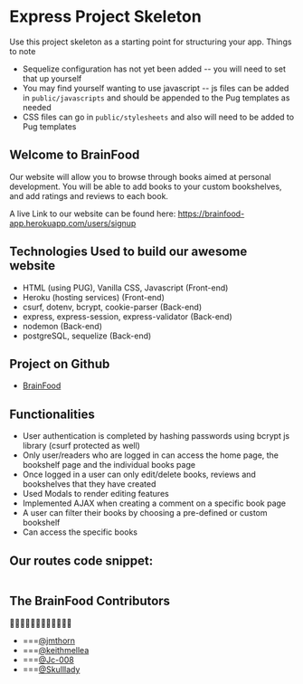 # Express Project Skeleton

Use this project skeleton as a starting point for structuring your app. Things to note

- Sequelize configuration has not yet been added -- you will need to set that up yourself
- You may find yourself wanting to use javascript -- js files can be added in `public/javascripts` and should be appended to the Pug templates as needed
- CSS files can go in `public/stylesheets` and also will need to be added to Pug templates

## Welcome to BrainFood

Our website will allow you to browse through books aimed at personal development. You will be able to add books to your custom bookshelves, and add ratings and reviews to each book.

A live Link to our website can be found here: https://brainfood-app.herokuapp.com/users/signup

## Technologies Used to build our awesome website

- HTML (using PUG), Vanilla CSS, Javascript (Front-end)
- Heroku (hosting services) (Front-end)
- csurf, dotenv, bcrypt, cookie-parser (Back-end)
- express, express-session, express-validator (Back-end)
- nodemon (Back-end)
- postgreSQL, sequelize (Back-end)

## Project on Github

- [BrainFood](https://github.com/jmthorn/BrainFood)

## Functionalities

- User authentication is completed by hashing passwords using bcrypt js library (csurf protected as well)
- Only user/readers who are logged in can access the home page, the bookshelf page and the individual books page
- Once logged in a user can only edit/delete books, reviews and bookshelves that they have created
- Used Modals to render editing features
- Implemented AJAX when creating a comment on a specific book page
- A user can filter their books by choosing a pre-defined or custom bookshelf
- Can access the specific books

## Our routes code snippet:
```

```

## The BrainFood Contributors

🧠🧠🧠🧠🧠🧠🧠🧠🧠🧠🧠🧠

- ===[@jmthorn](https://github.com/jmthorn)
- ===[@keithmellea](https://github.com/keithmellea)
- ===[@Jc-008](https://github.com/Jc-008)
- ===[@Skulllady](https://github.com/Skulllady)
